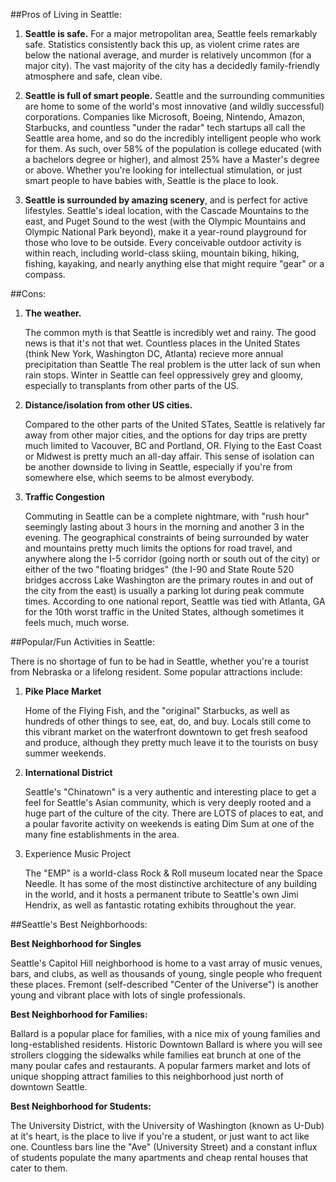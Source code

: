 ##Pros of Living in Seattle:

1. **Seattle is safe.** For a major metropolitan area, Seattle feels
   remarkably safe. Statistics consistently back this up, as violent
   crime rates are below the national average, and murder is relatively
   uncommon (for a major city). The vast majority of the city has a
   decidedly family-friendly atmosphere and safe, clean vibe.

2. **Seattle is full of smart people.** Seattle and the surrounding
   communities are home to some of the world's most innovative (and
   wildly successful) corporations. Companies like Microsoft, Boeing,
   Nintendo, Amazon, Starbucks, and countless "under the radar" tech
   startups all call the Seattle area home, and so do the incredibly
   intelligent people who work for them. As such, over 58% of the
   population is college educated (with a bachelors degree or
   higher), and almost 25% have a Master's degree or above. Whether
   you're looking for intellectual stimulation, or just smart people
   to have babies with, Seattle is the place to look.

3. **Seattle is surrounded by amazing scenery**, and is perfect for
   active lifestyles. Seattle's ideal location, with the Cascade
   Mountains to the east, and Puget Sound to the west (with the
   Olympic Mountains and Olympic National Park beyond), make it a
   year-round playground for those who love to be outside. Every
   conceivable outdoor activity is within reach, including
   world-class skiing, mountain biking, hiking, fishing, kayaking,
   and nearly anything else that might require "gear" or a
   compass. 


##Cons:

1. **The weather.** 

   The common myth is that Seattle is incredibly
   wet and rainy. The good news is that it's not that wet.
   Countless places in the United States (think New York,
   Washington DC, Atlanta) recieve more annual precipitation than
   Seattle The real problem is the utter lack of sun when rain
   stops. Winter in Seattle can feel oppressively grey and gloomy,
   especially to transplants from other parts of the US. 

2. **Distance/isolation from other US cities.** 

   Compared to the other parts of the United STates, Seattle is
   relatively far away from other major cities, and the options
   for day trips are pretty much limited to Vacouver, BC and
   Portland, OR. Flying to the East Coast or Midwest is pretty
   much an all-day affair. This sense of isolation can be
   another downside to living in Seattle, especially if you're
   from somewhere else, which seems to be almost everybody.

3. **Traffic Congestion**

   Commuting in Seattle can be a complete nightmare, with "rush
   hour" seemingly lasting about 3 hours in the morning and
   another 3 in the evening. The geographical constraints of
   being surrounded by water and mountains pretty much limits
   the options for road travel, and anywhere along the I-5
   corridor (going north or south out of the city) or either of
   the two "floating bridges" (the I-90 and State Route 520
   bridges accross Lake Washington are the primary routes in and
   out of the city from the east) is usually a parking lot
   during peak commute times. According to one national report,
   Seattle was tied with Atlanta, GA for the 10th worst traffic
   in the United States, although sometimes it feels much, much
   worse. 

##Popular/Fun Activities in Seattle:

There is no shortage of fun to be had in Seattle, whether
you're a tourist from Nebraska or a lifelong resident. Some
popular attractions include:

1. **Pike Place Market**

   Home of the Flying Fish, and the "original" Starbucks, as
   well as hundreds of other things to see, eat, do, and buy.
   Locals still come to this vibrant market on the waterfront
   downtown to get fresh seafood and produce, although they
   pretty much leave it to the tourists on busy summer weekends.

2. **International District**

   Seattle's "Chinatown" is a very authentic and interesting
   place to get a feel for Seattle's Asian community, which is
   very deeply rooted and a huge part of the culture of the
   city. There are LOTS of places to eat, and a poular favorite
   activity on weekends is eating Dim Sum at one of the many
   fine establishments in the area.

3. Experience Music Project

   The "EMP" is a world-class Rock & Roll museum located near
   the Space Needle. It has some of the most distinctive
   architecture of any building in the world, and it hosts a
   permanent tribute to Seattle's own Jimi Hendrix, as well as
   fantastic rotating exhibits throughout the year. 


##Seattle's Best Neighborhoods:

**Best Neighborhood for Singles**

   Seattle's Capitol Hill neighborhood is home to a vast array
   of music venues, bars, and clubs, as well as thousands of
   young, single people who frequent these places. Fremont
   (self-described "Center of the Universe") is another young
   and vibrant place with lots of single professionals.

**Best Neighborhood for Families:**

   Ballard is a popular place for families, with a nice mix of
   young families and long-established residents. Historic
   Downtown Ballard is where you will see strollers clogging the
   sidewalks while families eat brunch at one of the many poular
   cafes and restaurants. A popular farmers market and lots of
   unique shopping attract families to this neighborhood just
   north of downtown Seattle.

**Best Neighborhood for Students:**

   The University District, with the University of Washington
   (known as U-Dub) at it's heart, is the place to live if
   you're a student, or just want to act like one. Countless
   bars line the "Ave" (University Street) and a constant influx
   of students populate the many apartments and cheap rental
   houses that cater to them.


